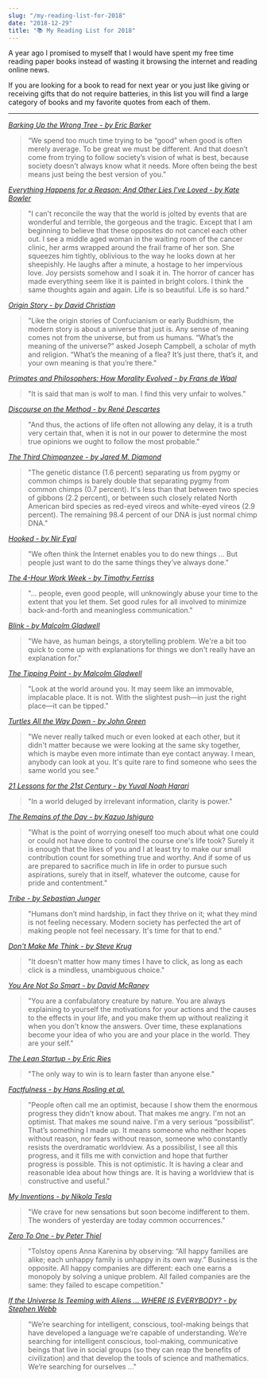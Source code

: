 ```yaml
---
slug: "/my-reading-list-for-2018"
date: "2018-12-29"
title: "📚 My Reading List for 2018"
---
```


A year ago I promised to myself that I would have spent my free time reading paper books instead of wasting it browsing the internet and reading online news.

If you are looking for a book to read for next year or you just like giving or receiving gifts that do not require batteries, in this list you will find a large category of books and my favorite quotes from each of them.

---

*[Barking Up the Wrong Tree - by Eric Barker](http://a.co/d/9YaOnjj)*

> “We spend too much time trying to be “good” when good is often merely average. To be great we must be different. And that doesn’t come from trying to follow society’s vision of what is best, because society doesn’t always know what it needs. More often being the best means just being the best version of you.”


*[Everything Happens for a Reason: And Other Lies I\'ve Loved - by Kate Bowler](http://a.co/d/buBUXyf)*

> "I can't reconcile the way that the world is jolted by events that are wonderful and terrible, the gorgeous and the tragic. Except that I am beginning to believe that these opposites do not cancel each other out. I see a middle aged woman in the waiting room of the cancer clinic, her arms wrapped around the frail frame of her son. She squeezes him tightly, oblivious to the way he looks down at her sheepishly. He laughs after a minute, a hostage to her impervious love. Joy persists somehow and I soak it in. The horror of cancer has made everything seem like it is painted in bright colors. I think the same thoughts again and again. Life is so beautiful. Life is so hard."


*[Origin Story - by David Christian](http://a.co/d/e0hqkHu)*

> "Like the origin stories of Confucianism or early Buddhism, the modern story is about a universe that just is. Any sense of meaning comes not from the universe, but from us humans. “What’s the meaning of the universe?” asked Joseph Campbell, a scholar of myth and religion. “What’s the meaning of a flea? It’s just there, that’s it, and your own meaning is that you’re there."


*[Primates and Philosophers: How Morality Evolved - by Frans de Waal](http://a.co/d/7hE69Nh)*

> "It is said that man is wolf to man. I find this very unfair to wolves."


*[Discourse on the Method - by René Descartes](http://amzn.eu/4stWIOx)*

> "And thus, the actions of life often not allowing any delay, it is a truth very certain that, when it is not in our power to determine the most true opinions we ought to follow the most probable."


*[The Third Chimpanzee - by Jared M. Diamond](http://a.co/d/akU6UH3)*

> "The genetic distance (1.6 percent) separating us from pygmy or common chimps is barely double that separating pygmy from common chimps (0.7 percent). It's less than that between two species of gibbons (2.2 percent), or between such closely related North American bird species as red-eyed vireos and white-eyed vireos (2.9 percent). The remaining 98.4 percent of our DNA is just normal chimp DNA."


*[Hooked - by Nir Eyal](http://a.co/7PegxJR)*

> "We often think the Internet enables you to do new things … But people just want to do the same things they’ve always done."


*[The 4-Hour Work Week - by Timothy Ferriss](http://amzn.eu/eazkkDO)*

> "... people, even good people, will unknowingly abuse your time to the extent that you let them. Set good rules for all involved to minimize back-and-forth and meaningless communication."


*[Blink - by Malcolm Gladwell](http://a.co/8x8PEgr)*

> "We have, as human beings, a storytelling problem. We're a bit too quick to come up with explanations for things we don't really have an explanation for."


*[The Tipping Point - by Malcolm Gladwell](http://a.co/bQVfDQf)*

> "Look at the world around you. It may seem like an immovable, implacable place. It is not. With the slightest push—in just the right place—it can be tipped."


*[Turtles All the Way Down - by John Green](http://a.co/d/2bMyK8P)*

> "We never really talked much or even looked at each other, but it didn't matter because we were looking at the same sky together, which is maybe even more intimate than eye contact anyway. I mean, anybody can look at you. It's quite rare to find someone who sees the same world you see."


*[21 Lessons for the 21st Century - by Yuval Noah Harari](http://a.co/d/6rDeQnQ)*

> "In a world deluged by irrelevant information, clarity is power."


*[The Remains of the Day - by Kazuo Ishiguro](http://amzn.eu/2Xtl9Wu)*

> "What is the point of worrying oneself too much about what one could or could not have done to control the course one's life took? Surely it is enough that the likes of you and I at least try to make our small contribution count for something true and worthy. And if some of us are prepared to sacrifice much in life in order to pursue such aspirations, surely that in itself, whatever the outcome, cause for pride and contentment."


*[Tribe - by Sebastian Junger](http://a.co/gRlWmPi)*

> "Humans don’t mind hardship, in fact they thrive on it; what they mind is not feeling necessary. Modern society has perfected the art of making people not feel necessary. It's time for that to end."


*[Don't Make Me Think - by Steve Krug](http://a.co/fUo5BEm)*

> "It doesn’t matter how many times I have to click, as long as each click is a mindless, unambiguous choice."


*[You Are Not So Smart - by David McRaney](http://amzn.eu/d/fzx6pQ0)*

> "You are a confabulatory creature by nature. You are always explaining to yourself the motivations for your actions and the causes to the effects in your life, and you make them up without realizing it when you don't know the answers. Over time, these explanations become your idea of who you are and your place in the world. They are your self."


*[The Lean Startup - by Eric Ries](http://a.co/gvDImQl)*

> "The only way to win is to learn faster than anyone else."


*[Factfulness - by Hans Rosling et al.](http://a.co/fzphrx6)*

> "People often call me an optimist, because I show them the enormous progress they didn't know about. That makes me angry. I'm not an optimist. That makes me sound naive. I'm a very serious “possibilist”. That’s something I made up. It means someone who neither hopes without reason, nor fears without reason, someone who constantly resists the overdramatic worldview. As a possibilist, I see all this progress, and it fills me with conviction and hope that further progress is possible. This is not optimistic. It is having a clear and reasonable idea about how things are. It is having a worldview that is constructive and useful."


*[My Inventions - by Nikola Tesla](http://amzn.eu/9Nww2Qn)*

> "We crave for new sensations but soon become indifferent to them. The wonders of yesterday are today common occurrences."


*[Zero To One - by Peter Thiel](http://a.co/hX0z2dn)*

> "Tolstoy opens Anna Karenina by observing: “All happy families are alike; each unhappy family is unhappy in its own way.” Business is the opposite. All happy companies are different: each one earns a monopoly by solving a unique problem. All failed companies are the same: they failed to escape competition."


*[If the Universe Is Teeming with Aliens ... WHERE IS EVERYBODY? - by Stephen Webb](http://a.co/9kULI2q)*

> "We’re searching for intelligent, conscious, tool-making beings that have developed a language we’re capable of understanding. We’re searching for intelligent conscious, tool-making, communicative beings that live in social groups (so they can reap the benefits of civilization) and that develop the tools of science and mathematics. We’re searching for ourselves ..."